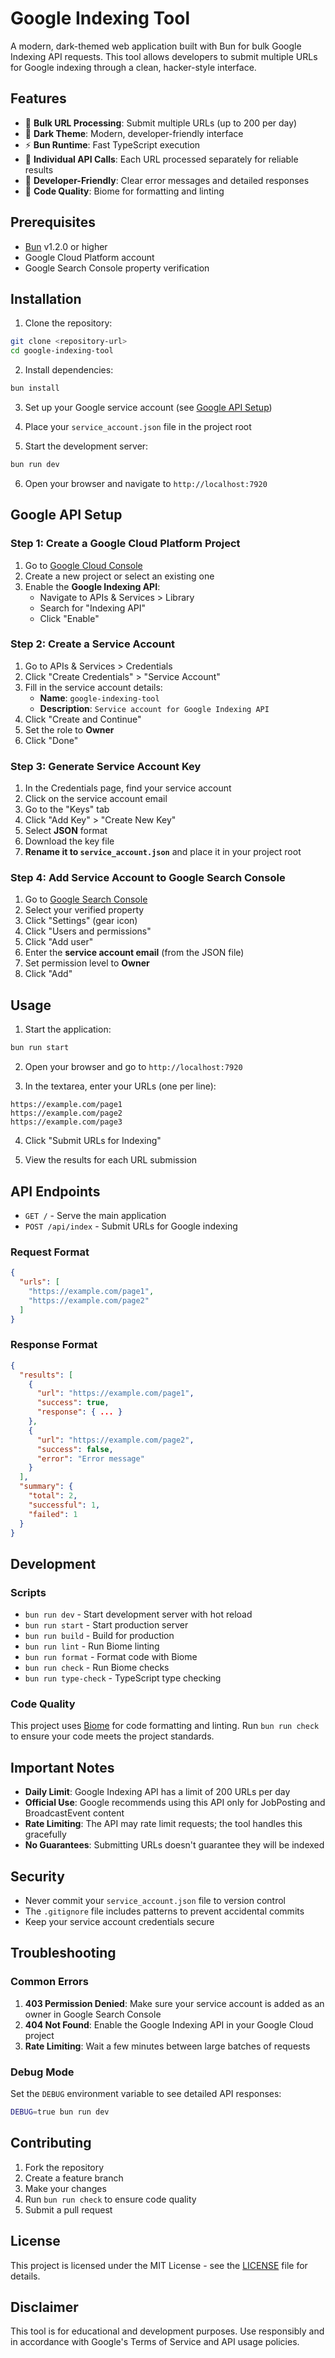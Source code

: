 # Google Indexing Tool

A modern, dark-themed web application built with Bun for bulk Google Indexing API requests. This tool allows developers to submit multiple URLs for Google indexing through a clean, hacker-style interface.

## Features

- 🚀 **Bulk URL Processing**: Submit multiple URLs (up to 200 per day)
- 🌙 **Dark Theme**: Modern, developer-friendly interface
- ⚡ **Bun Runtime**: Fast TypeScript execution
- 🎯 **Individual API Calls**: Each URL processed separately for reliable results
- 🔧 **Developer-Friendly**: Clear error messages and detailed responses
- 📝 **Code Quality**: Biome for formatting and linting

## Prerequisites

- [Bun](https://bun.sh/) v1.2.0 or higher
- Google Cloud Platform account
- Google Search Console property verification

## Installation

1. Clone the repository:
```bash
git clone <repository-url>
cd google-indexing-tool
```

2. Install dependencies:
```bash
bun install
```

3. Set up your Google service account (see [Google API Setup](#google-api-setup))

4. Place your `service_account.json` file in the project root

5. Start the development server:
```bash
bun run dev
```

6. Open your browser and navigate to `http://localhost:7920`

## Google API Setup

### Step 1: Create a Google Cloud Platform Project

1. Go to [Google Cloud Console](https://console.cloud.google.com/)
2. Create a new project or select an existing one
3. Enable the **Google Indexing API**:
   - Navigate to APIs & Services > Library
   - Search for "Indexing API"
   - Click "Enable"

### Step 2: Create a Service Account

1. Go to APIs & Services > Credentials
2. Click "Create Credentials" > "Service Account"
3. Fill in the service account details:
   - **Name**: `google-indexing-tool`
   - **Description**: `Service account for Google Indexing API`
4. Click "Create and Continue"
5. Set the role to **Owner**
6. Click "Done"

### Step 3: Generate Service Account Key

1. In the Credentials page, find your service account
2. Click on the service account email
3. Go to the "Keys" tab
4. Click "Add Key" > "Create New Key"
5. Select **JSON** format
6. Download the key file
7. **Rename it to `service_account.json`** and place it in your project root

### Step 4: Add Service Account to Google Search Console

1. Go to [Google Search Console](https://search.google.com/search-console)
2. Select your verified property
3. Click "Settings" (gear icon)
4. Click "Users and permissions"
5. Click "Add user"
6. Enter the **service account email** (from the JSON file)
7. Set permission level to **Owner**
8. Click "Add"

## Usage

1. Start the application:
```bash
bun run start
```

2. Open your browser and go to `http://localhost:7920`

3. In the textarea, enter your URLs (one per line):
```
https://example.com/page1
https://example.com/page2
https://example.com/page3
```

4. Click "Submit URLs for Indexing"

5. View the results for each URL submission

## API Endpoints

- `GET /` - Serve the main application
- `POST /api/index` - Submit URLs for Google indexing

### Request Format

```json
{
  "urls": [
    "https://example.com/page1",
    "https://example.com/page2"
  ]
}
```

### Response Format

```json
{
  "results": [
    {
      "url": "https://example.com/page1",
      "success": true,
      "response": { ... }
    },
    {
      "url": "https://example.com/page2",
      "success": false,
      "error": "Error message"
    }
  ],
  "summary": {
    "total": 2,
    "successful": 1,
    "failed": 1
  }
}
```

## Development

### Scripts

- `bun run dev` - Start development server with hot reload
- `bun run start` - Start production server
- `bun run build` - Build for production
- `bun run lint` - Run Biome linting
- `bun run format` - Format code with Biome
- `bun run check` - Run Biome checks
- `bun run type-check` - TypeScript type checking

### Code Quality

This project uses [Biome](https://biomejs.dev/) for code formatting and linting. Run `bun run check` to ensure your code meets the project standards.

## Important Notes

- **Daily Limit**: Google Indexing API has a limit of 200 URLs per day
- **Official Use**: Google recommends using this API only for JobPosting and BroadcastEvent content
- **Rate Limiting**: The API may rate limit requests; the tool handles this gracefully
- **No Guarantees**: Submitting URLs doesn't guarantee they will be indexed

## Security

- Never commit your `service_account.json` file to version control
- The `.gitignore` file includes patterns to prevent accidental commits
- Keep your service account credentials secure

## Troubleshooting

### Common Errors

1. **403 Permission Denied**: Make sure your service account is added as an owner in Google Search Console
2. **404 Not Found**: Enable the Google Indexing API in your Google Cloud project
3. **Rate Limiting**: Wait a few minutes between large batches of requests

### Debug Mode

Set the `DEBUG` environment variable to see detailed API responses:
```bash
DEBUG=true bun run dev
```

## Contributing

1. Fork the repository
2. Create a feature branch
3. Make your changes
4. Run `bun run check` to ensure code quality
5. Submit a pull request

## License

This project is licensed under the MIT License - see the [LICENSE](LICENSE) file for details.

## Disclaimer

This tool is for educational and development purposes. Use responsibly and in accordance with Google's Terms of Service and API usage policies. 